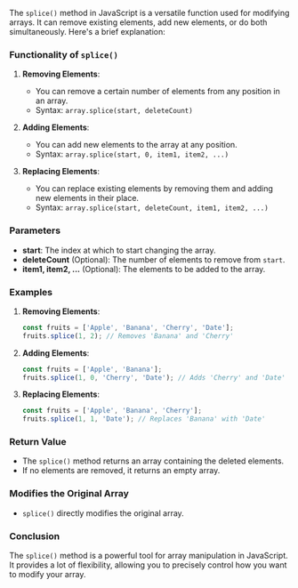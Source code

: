 The `splice()` method in JavaScript is a versatile function used for modifying arrays. It can remove existing elements, add new elements, or do both simultaneously. Here's a brief explanation:

### Functionality of `splice()`

1. **Removing Elements**:
   - You can remove a certain number of elements from any position in an array.
   - Syntax: `array.splice(start, deleteCount)`

2. **Adding Elements**:
   - You can add new elements to the array at any position.
   - Syntax: `array.splice(start, 0, item1, item2, ...)`

3. **Replacing Elements**:
   - You can replace existing elements by removing them and adding new elements in their place.
   - Syntax: `array.splice(start, deleteCount, item1, item2, ...)`

### Parameters

- **start**: The index at which to start changing the array.
- **deleteCount** (Optional): The number of elements to remove from `start`.
- **item1, item2, ...** (Optional): The elements to be added to the array.

### Examples

1. **Removing Elements**:
   ```javascript
   const fruits = ['Apple', 'Banana', 'Cherry', 'Date'];
   fruits.splice(1, 2); // Removes 'Banana' and 'Cherry'
   ```

2. **Adding Elements**:
   ```javascript
   const fruits = ['Apple', 'Banana'];
   fruits.splice(1, 0, 'Cherry', 'Date'); // Adds 'Cherry' and 'Date' after 'Apple'
   ```

3. **Replacing Elements**:
   ```javascript
   const fruits = ['Apple', 'Banana', 'Cherry'];
   fruits.splice(1, 1, 'Date'); // Replaces 'Banana' with 'Date'
   ```

### Return Value

- The `splice()` method returns an array containing the deleted elements.
- If no elements are removed, it returns an empty array.

### Modifies the Original Array

- `splice()` directly modifies the original array.

### Conclusion

The `splice()` method is a powerful tool for array manipulation in JavaScript. It provides a lot of flexibility, allowing you to precisely control how you want to modify your array.